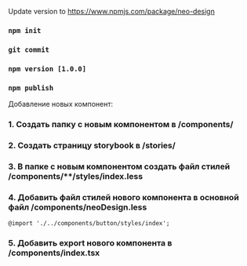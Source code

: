 Update version to https://www.npmjs.com/package/neo-design
### `npm init`
### `git commit`
### `npm version [1.0.0]`
### `npm publish`

Добавление новых компонент:
### 1. Создать папку с новым компонентом в /components/
### 2. Создать страницу storybook в /stories/ 
### 3. В папке с новым компонентом создать файл стилей /components/**/styles/index.less
### 4. Добавить файл стилей нового компонента в основной файл /components/neoDesign.less

`@import './../components/button/styles/index';`

### 5. Добавить export нового компонента в /components/index.tsx
